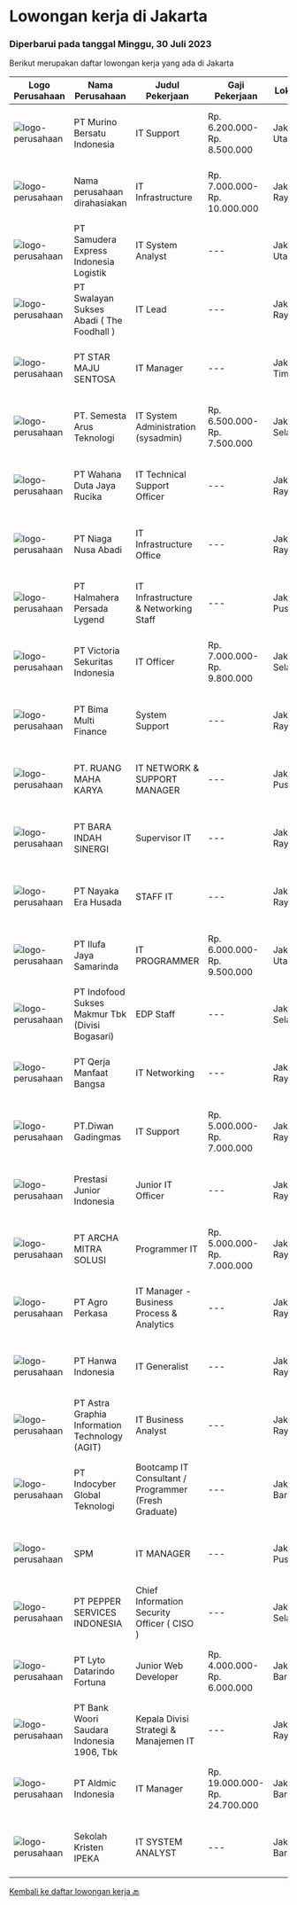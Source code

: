 
  # Lowongan kerja di Jakarta

  ### Diperbarui pada tanggal Minggu, 30 Juli 2023

  Berikut merupakan daftar lowongan kerja yang ada di Jakarta

  |Logo Perusahaan | Nama Perusahaan | Judul Pekerjaan | Gaji Pekerjaan | Lokasi | Deskripsi | Tanggal diunggah | Pranala |
  | -------------- | --------------- | --------------- | --------- | --------- | -------------- | ------- | ----------- |
  |![logo-perusahaan](https://image-service-cdn.seek.com.au/b34b64e37b3081b370e49228869673194bb172a6/ee4dce1061f3f616224767ad58cb2fc751b8d2dc)|PT Murino Bersatu Indonesia|IT Support|Rp. 6.200.000-Rp. 8.500.000|Jakarta Utara|Requirements: Dedicated team player. Critical and Analytical Thinking. 2+ years of experience with IT Supporting roles. Having network routing...|Jumat, 28 Juli 2023|https://www.jobstreet.co.id/id/job/it-support-4420121?token=0~1a331cfa-0af1-4830-9a86-97cdf143ab5d&sectionRank=1&jobId=jobstreet-id-job-4420121|
|![logo-perusahaan](https://i.ibb.co/sqvTCh9/112815900-stock-vector-no-image-available-icon-flat-vector.webp)|Nama perusahaan dirahasiakan|IT Infrastructure|Rp. 7.000.000-Rp. 10.000.000|Jakarta Raya|REQUIREMENT Melakukan kegiatan operasional &amp; pemeliharaan infrastruktur IT sehari-hari. Memiliki kemampuan dalam trouble shooting baik hardware...|Jumat, 28 Juli 2023|https://www.jobstreet.co.id/id/job/it-infrastructure-4419700?token=0~1a331cfa-0af1-4830-9a86-97cdf143ab5d&sectionRank=2&jobId=jobstreet-id-job-4419700|
|![logo-perusahaan](https://image-service-cdn.seek.com.au/298fb22adba60b5a0a6f0c305555be68a96a69d4/ee4dce1061f3f616224767ad58cb2fc751b8d2dc)|PT Samudera Express Indonesia Logistik|IT System Analyst|---|Jakarta Utara|Job Description: Melakukan analisis kebutuhan sistem dengan output berupa dokumen teknis. Bersama Management memastikan developer mengerjakan sesuai...|Sabtu, 29 Juli 2023|https://www.jobstreet.co.id/id/job/it-system-analyst-4420317?token=0~1a331cfa-0af1-4830-9a86-97cdf143ab5d&sectionRank=3&jobId=jobstreet-id-job-4420317|
|![logo-perusahaan](https://image-service-cdn.seek.com.au/dbd57ab9fdc60bcec8a530ae53e60fc19aa2b579/ee4dce1061f3f616224767ad58cb2fc751b8d2dc)|PT Swalayan Sukses Abadi ( The Foodhall )|IT Lead|---|Jakarta Raya|IT LeadSummary:Under the direction of the General Manager of Information Technology, it manages the day-to-day operations of assigned divisions within...|Kamis, 27 Juli 2023|https://www.jobstreet.co.id/id/job/it-lead-4417958?token=0~1a331cfa-0af1-4830-9a86-97cdf143ab5d&sectionRank=4&jobId=jobstreet-id-job-4417958|
|![logo-perusahaan](https://image-service-cdn.seek.com.au/4233b5b641e01a1a4090fd4a9edc219cdf041c8b/ee4dce1061f3f616224767ad58cb2fc751b8d2dc)|PT STAR MAJU SENTOSA|IT Manager|---|Jakarta Timur|JOB DESCRIPTION : To manage all aspects of the IT Department To understand business process requirements and design solutions accordingly As a leader,...|Jumat, 28 Juli 2023|https://www.jobstreet.co.id/id/job/it-manager-4419367?token=0~1a331cfa-0af1-4830-9a86-97cdf143ab5d&sectionRank=5&jobId=jobstreet-id-job-4419367|
|![logo-perusahaan](https://i.ibb.co/sqvTCh9/112815900-stock-vector-no-image-available-icon-flat-vector.webp)|PT. Semesta Arus Teknologi|IT System Administration (sysadmin)|Rp. 6.500.000-Rp. 7.500.000|Jakarta Selatan|Memiliki Tugas dan Fungsi System Administrator untuk melakukan administrasi terhadap sistem, melakukan pemeliharaan sistem, memiliki kewenangan...|Jumat, 28 Juli 2023|https://www.jobstreet.co.id/id/job/it-system-administration-sysadmin-4419812?token=0~1a331cfa-0af1-4830-9a86-97cdf143ab5d&sectionRank=6&jobId=jobstreet-id-job-4419812|
|![logo-perusahaan](https://image-service-cdn.seek.com.au/6817c8a3c444c1e13a676752a3dfc726d47c4332/ee4dce1061f3f616224767ad58cb2fc751b8d2dc)|PT Wahana Duta Jaya Rucika|IT Technical Support Officer|---|Jakarta Raya|Bertindak sebagai 1st level support untuk layanan IT yang digunakan. Memeriksa dan memastikan komputer (PC &amp; Laptop), temasuk Operating System dan...|Rabu, 26 Juli 2023|https://www.jobstreet.co.id/id/job/it-technical-support-officer-4416156?token=0~1a331cfa-0af1-4830-9a86-97cdf143ab5d&sectionRank=7&jobId=jobstreet-id-job-4416156|
|![logo-perusahaan](https://image-service-cdn.seek.com.au/90a44a610c086c47373c70bfa1c984617e318117/ee4dce1061f3f616224767ad58cb2fc751b8d2dc)|PT Niaga Nusa Abadi|IT Infrastructure Office|---|Jakarta Raya|Provide day to day support to ensure the smooth running of infrastructure (server, network, storage devices as well as end user's requirements)...|Kamis, 27 Juli 2023|https://www.jobstreet.co.id/id/job/it-infrastructure-office-4417850?token=0~1a331cfa-0af1-4830-9a86-97cdf143ab5d&sectionRank=8&jobId=jobstreet-id-job-4417850|
|![logo-perusahaan](https://i.ibb.co/sqvTCh9/112815900-stock-vector-no-image-available-icon-flat-vector.webp)|PT Halmahera Persada Lygend|IT Infrastructure & Networking Staff|---|Jakarta Pusat|Job Description : Provide technical support to the development of the infrastructure systems and services Define, order, and monitor installation and...|Kamis, 27 Juli 2023|https://www.jobstreet.co.id/id/job/it-infrastructure-networking-staff-4417751?token=0~1a331cfa-0af1-4830-9a86-97cdf143ab5d&sectionRank=9&jobId=jobstreet-id-job-4417751|
|![logo-perusahaan](https://image-service-cdn.seek.com.au/836ee35e6e0e33010a2fd66173cb09abf09365ec/ee4dce1061f3f616224767ad58cb2fc751b8d2dc)|PT Victoria Sekuritas Indonesia|IT Officer|Rp. 7.000.000-Rp. 9.800.000|Jakarta Selatan|Job Description : IT Hardware/Network Troubleshooting. Back-up Server dan system. Liaison antara user dengan vendor (menganalisa kebutuhan user untuk...|Rabu, 26 Juli 2023|https://www.jobstreet.co.id/id/job/it-officer-4417321?token=0~1a331cfa-0af1-4830-9a86-97cdf143ab5d&sectionRank=10&jobId=jobstreet-id-job-4417321|
|![logo-perusahaan](https://image-service-cdn.seek.com.au/633bcf2de87d606b355bfb27db353a218a101fd1/ee4dce1061f3f616224767ad58cb2fc751b8d2dc)|PT Bima Multi Finance|System Support|---|Jakarta Raya|Persyaratan Umum : Umur maksimal 35 tahun. Fresh Graduate di perbolehkan Memiliki pengalaman minimal 1 tahun Pendidikan D3/S1 (Diutamakan Sistem...|Jumat, 28 Juli 2023|https://www.jobstreet.co.id/id/job/system-support-4419993?token=0~1a331cfa-0af1-4830-9a86-97cdf143ab5d&sectionRank=11&jobId=jobstreet-id-job-4419993|
|![logo-perusahaan](https://image-service-cdn.seek.com.au/39898e71445040fcff14b4ec7500d4b19527678c/ee4dce1061f3f616224767ad58cb2fc751b8d2dc)|PT. RUANG MAHA KARYA|IT NETWORK & SUPPORT MANAGER|---|Jakarta Pusat|IT NETWORK &amp; SUPPORT SUPERVISORKualifikasi1.  Pendidikan D3/S1 Jurusan Informatika/Komputer2.  Berpengalaman di bidang yang sama minimal 3...|Kamis, 27 Juli 2023|https://www.jobstreet.co.id/id/job/it-network-support-manager-4417975?token=0~1a331cfa-0af1-4830-9a86-97cdf143ab5d&sectionRank=12&jobId=jobstreet-id-job-4417975|
|![logo-perusahaan](https://image-service-cdn.seek.com.au/36f6e498f8eb9c24639ce229302487d07818aa92/ee4dce1061f3f616224767ad58cb2fc751b8d2dc)|PT BARA INDAH SINERGI|Supervisor IT|---|Jakarta Raya|Job Description: Merencanakan, mengawasi, memelihara dan mereview network &amp; fire wall Head Office serta site Set up dan maintain intranet server...|Rabu, 26 Juli 2023|https://www.jobstreet.co.id/id/job/supervisor-it-4416388?token=0~1a331cfa-0af1-4830-9a86-97cdf143ab5d&sectionRank=13&jobId=jobstreet-id-job-4416388|
|![logo-perusahaan](https://image-service-cdn.seek.com.au/2ddd42fea7307caf21c069e263c8cc9ad35d7bbc/ee4dce1061f3f616224767ad58cb2fc751b8d2dc)|PT Nayaka Era Husada|STAFF IT|---|Jakarta Raya|Jabatan : IT Programmer (Fullstack)PT. Nayaka Era HusadaJakarta Selatan Keuntungan·      Jenjang karir·      Perlindungan BPJS Ketenagakerjaan dan...|Kamis, 27 Juli 2023|https://www.jobstreet.co.id/id/job/staff-it-4417142?token=0~1a331cfa-0af1-4830-9a86-97cdf143ab5d&sectionRank=14&jobId=jobstreet-id-job-4417142|
|![logo-perusahaan](https://image-service-cdn.seek.com.au/ca1092f7491eb0b75d0a79234b37d84ab3877878/ee4dce1061f3f616224767ad58cb2fc751b8d2dc)|PT Ilufa Jaya Samarinda|IT PROGRAMMER|Rp. 6.000.000-Rp. 9.500.000|Jakarta Utara|Responsibility:· Build and support tools to support business operations· Maintain existing IT infrastructure, design and develop improvements· Strong...|Jumat, 28 Juli 2023|https://www.jobstreet.co.id/id/job/it-programmer-4419953?token=0~1a331cfa-0af1-4830-9a86-97cdf143ab5d&sectionRank=15&jobId=jobstreet-id-job-4419953|
|![logo-perusahaan](https://image-service-cdn.seek.com.au/c6a16d0d937e7346722037787cc77ce025afc075/ee4dce1061f3f616224767ad58cb2fc751b8d2dc)|PT Indofood Sukses Makmur Tbk (Divisi Bogasari)|EDP Staff|---|Jakarta Selatan|Persyaratan PekerjaanS1 Teknik InformatikaDeskripsi Pekerjaan IT support and trouble shoot Mengelola pengajuan HEAT karyawan ke Corporate IT...|Kamis, 27 Juli 2023|https://www.jobstreet.co.id/id/job/edp-staff-1036532612?token=0~1a331cfa-0af1-4830-9a86-97cdf143ab5d&sectionRank=16&jobId=jobstreet-id-job-1036532612|
|![logo-perusahaan](https://i.ibb.co/sqvTCh9/112815900-stock-vector-no-image-available-icon-flat-vector.webp)|PT Qerja Manfaat Bangsa|IT Networking|---|Jakarta Raya|Job description &amp; requirementsPersyaratan : Pria Usia 20 - 30 Di Utamakan Fresh Graduate Di Utamakan Berdomisili Di Jakarta Barat dan Teluk Gong...|Kamis, 27 Juli 2023|https://www.jobstreet.co.id/id/job/it-networking-1036532710?token=0~1a331cfa-0af1-4830-9a86-97cdf143ab5d&sectionRank=17&jobId=jobstreet-id-job-1036532710|
|![logo-perusahaan](https://image-service-cdn.seek.com.au/6ddc6c82998835e1220f941b2d41e57eefecc158/ee4dce1061f3f616224767ad58cb2fc751b8d2dc)|PT.Diwan Gadingmas|IT Support|Rp. 5.000.000-Rp. 7.000.000|Jakarta Raya|Fresh Graduate atau berpengalamanan sebagai IT Network &amp; InfrastructureBerpengalaman dalam pengelolaan kinerja server (pembuatan, pengaturan, dan...|Rabu, 26 Juli 2023|https://www.jobstreet.co.id/id/job/it-support-4416673?token=0~1a331cfa-0af1-4830-9a86-97cdf143ab5d&sectionRank=18&jobId=jobstreet-id-job-4416673|
|![logo-perusahaan](https://image-service-cdn.seek.com.au/ede577ea5506fc7f0f17d600a1cacafe72286b53/ee4dce1061f3f616224767ad58cb2fc751b8d2dc)|Prestasi Junior Indonesia|Junior IT Officer|---|Jakarta Raya|Prestasi Junior Indonesia is part of one of Junior Achievement (JA) Worldwide, an organization that focuses on preparing young people for employment...|Rabu, 26 Juli 2023|https://www.jobstreet.co.id/id/job/junior-it-officer-4416534?token=0~1a331cfa-0af1-4830-9a86-97cdf143ab5d&sectionRank=19&jobId=jobstreet-id-job-4416534|
|![logo-perusahaan](https://image-service-cdn.seek.com.au/8a24e503ee8a598d16c4c9e09884912ed654f200/ee4dce1061f3f616224767ad58cb2fc751b8d2dc)|PT ARCHA MITRA SOLUSI|Programmer IT|Rp. 5.000.000-Rp. 7.000.000|Jakarta Raya|Programmer ITPersyaratan :1. Minimal S1 dari Perguruan Tinggi dengan jurusan MIPA (Matematika/ Fisika) atau IT-Teknik Komputer, Teknik Informatika,...|Jumat, 28 Juli 2023|https://www.jobstreet.co.id/id/job/programmer-it-4419788?token=0~1a331cfa-0af1-4830-9a86-97cdf143ab5d&sectionRank=20&jobId=jobstreet-id-job-4419788|
|![logo-perusahaan](https://image-service-cdn.seek.com.au/34044ede6e53e8538f8e4e5ed6047b2b30df5297/ee4dce1061f3f616224767ad58cb2fc751b8d2dc)|PT Agro Perkasa|IT Manager - Business Process & Analytics|---|Jakarta Raya|Mewah is a global food and agri-business listed on Mainboard of the Singapore Stock Exchange Securities Trading Limited since 2010. Today, Mewah’s...|Jumat, 28 Juli 2023|https://www.jobstreet.co.id/id/job/it-manager-business-process-analytics-4420056?token=0~1a331cfa-0af1-4830-9a86-97cdf143ab5d&sectionRank=21&jobId=jobstreet-id-job-4420056|
|![logo-perusahaan](https://image-service-cdn.seek.com.au/a9f1962d67dc408060dc8fb70b5ecddef7c1b81f/ee4dce1061f3f616224767ad58cb2fc751b8d2dc)|PT Hanwa Indonesia|IT Generalist|---|Jakarta Raya|Qualifications: Bachelor degree in IT Having background or Experience in IT OOperations for at least 2-3 years Having basic IT Skills and knowledge of...|Rabu, 26 Juli 2023|https://www.jobstreet.co.id/id/job/it-generalist-4416856?token=0~1a331cfa-0af1-4830-9a86-97cdf143ab5d&sectionRank=22&jobId=jobstreet-id-job-4416856|
|![logo-perusahaan](https://image-service-cdn.seek.com.au/d5d24f88bfc047efb4ab9ca95916f2aa61c6dc60/ee4dce1061f3f616224767ad58cb2fc751b8d2dc)|PT Astra Graphia Information Technology (AGIT)|IT Business Analyst|---|Jakarta Raya|Supports design workshops, creation of presentations and business process diagrams to validate business processes and solutions with the end user...|Jumat, 28 Juli 2023|https://www.jobstreet.co.id/id/job/it-business-analyst-4419561?token=0~1a331cfa-0af1-4830-9a86-97cdf143ab5d&sectionRank=23&jobId=jobstreet-id-job-4419561|
|![logo-perusahaan](https://image-service-cdn.seek.com.au/fb7517fadedf953c5140aff81b59e180c02d5d74/ee4dce1061f3f616224767ad58cb2fc751b8d2dc)|PT Indocyber Global Teknologi|Bootcamp IT Consultant / Programmer (Fresh Graduate)|---|Jakarta Barat|Requirements : Minimum S1 in Computer Science/Information Technology/ Mathematics/Physics/Telecommunication Fresh graduates / Entry level applicants...|Jumat, 28 Juli 2023|https://www.jobstreet.co.id/id/job/bootcamp-it-consultant-programmer-fresh-graduate-4419572?token=0~1a331cfa-0af1-4830-9a86-97cdf143ab5d&sectionRank=24&jobId=jobstreet-id-job-4419572|
|![logo-perusahaan](https://image-service-cdn.seek.com.au/f3beaf13c87d271918856de9282f1c8ae132db52/ee4dce1061f3f616224767ad58cb2fc751b8d2dc)|SPM|IT MANAGER|---|Jakarta Pusat|JOB DESCRIPTIONServes as head in IT Department, which manage all thing related with Information and Communication Technology.  Implementing and...|Rabu, 26 Juli 2023|https://www.jobstreet.co.id/id/job/it-manager-4416875?token=0~1a331cfa-0af1-4830-9a86-97cdf143ab5d&sectionRank=25&jobId=jobstreet-id-job-4416875|
|![logo-perusahaan](https://image-service-cdn.seek.com.au/1326d0ef8444b12bf7c97f94ec87e7ee0c759d6e/ee4dce1061f3f616224767ad58cb2fc751b8d2dc)|PT PEPPER SERVICES INDONESIA|Chief Information Security Officer ( CISO )|---|Jakarta Selatan|ObjectivePGS is investing in the development of a loan servicing platform and broader eco system with the aspiration to provide the modular elements...|Jumat, 28 Juli 2023|https://www.jobstreet.co.id/id/job/chief-information-security-officer-ciso-4419611?token=0~1a331cfa-0af1-4830-9a86-97cdf143ab5d&sectionRank=26&jobId=jobstreet-id-job-4419611|
|![logo-perusahaan](https://image-service-cdn.seek.com.au/8471c4a0e8674d2f60f30cfed6d8fab99841ce54/ee4dce1061f3f616224767ad58cb2fc751b8d2dc)|PT Lyto Datarindo Fortuna|Junior Web Developer|Rp. 4.000.000-Rp. 6.000.000|Jakarta Barat|Requirements Junior Web Developer :·        S1 Computer·        Pengalaman min 3th·        Menguasai HTML, CSS, Javascript,  jQuery, JSON, ASP/PHP,...|Jumat, 28 Juli 2023|https://www.jobstreet.co.id/id/job/junior-web-developer-4419930?token=0~1a331cfa-0af1-4830-9a86-97cdf143ab5d&sectionRank=27&jobId=jobstreet-id-job-4419930|
|![logo-perusahaan](https://image-service-cdn.seek.com.au/2d6e9c902737e35450231249508d80bb6aff60f2/ee4dce1061f3f616224767ad58cb2fc751b8d2dc)|PT Bank Woori Saudara Indonesia 1906, Tbk|Kepala Divisi Strategi & Manajemen IT|---|Jakarta Raya|Memiliki pengalaman di bidang IT Perbankan minimal 5 tahun sebagai Manajer Diutamakan pernah bekerja di Perusahaan/Bank Korea Memahami tulisan &amp;...|Kamis, 27 Juli 2023|https://www.jobstreet.co.id/id/job/kepala-divisi-strategi-manajemen-it-4417991?token=0~1a331cfa-0af1-4830-9a86-97cdf143ab5d&sectionRank=28&jobId=jobstreet-id-job-4417991|
|![logo-perusahaan](https://image-service-cdn.seek.com.au/2ccd4c0cf98d21f2b76bbda0936b48d154899fd0/ee4dce1061f3f616224767ad58cb2fc751b8d2dc)|PT Aldmic Indonesia|IT Manager|Rp. 19.000.000-Rp. 24.700.000|Jakarta Barat|Handle multiple projects that are currently under development by different teams. Design the most basic requirement specifications for each project....|Rabu, 26 Juli 2023|https://www.jobstreet.co.id/id/job/it-manager-4417348?token=0~1a331cfa-0af1-4830-9a86-97cdf143ab5d&sectionRank=29&jobId=jobstreet-id-job-4417348|
|![logo-perusahaan](https://image-service-cdn.seek.com.au/c6a5968ea0c6b8e89e9a3d86bd012a43037a2d48/ee4dce1061f3f616224767ad58cb2fc751b8d2dc)|Sekolah Kristen IPEKA|IT SYSTEM ANALYST|---|Jakarta Barat|Job Description: Conduct business and user requirement analysis. Gain/maintain an in-depth knowledge of business functions. Investigate, evaluate, and...|Kamis, 27 Juli 2023|https://www.jobstreet.co.id/id/job/it-system-analyst-4418740?token=0~1a331cfa-0af1-4830-9a86-97cdf143ab5d&sectionRank=30&jobId=jobstreet-id-job-4418740|


  [Kembali ke daftar lowongan kerja 🔙](../README.md#daftar-lowongan-kerja)
  